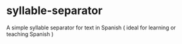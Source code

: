 # syllable-separator
A simple syllable separator for text in Spanish ( ideal for learning or teaching Spanish )
